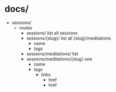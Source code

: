 # docs/

- sessions/
  - routes
    - sessions/ list all sessions
    - sessions/{slug}/ list all {slug}/meditations
      - name
      - tags
    - sessions/meditations/ list
    - sessions/meditations/{slug} one
      - name
      - tags
        - links
          - href
          - href
